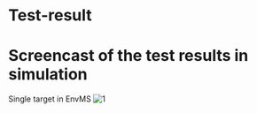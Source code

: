 # Test-result
# Screencast of the test results in simulation
Single target in EnvMS
![1](https://github.com/taotaojiang12138/Test-result/blob/main/screencasts/1.gif)
